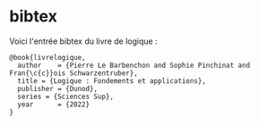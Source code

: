# bibtex

Voici l'entrée bibtex du livre de logique :

    @book{livrelogique,
      author    = {Pierre Le Barbenchon and Sophie Pinchinat and Fran{\c{c}}ois Schwarzentruber},
      title = {Logique : Fondements et applications},
      publisher = {Dunod},
      series = {Sciences Sup},
      year      = {2022}
    }
